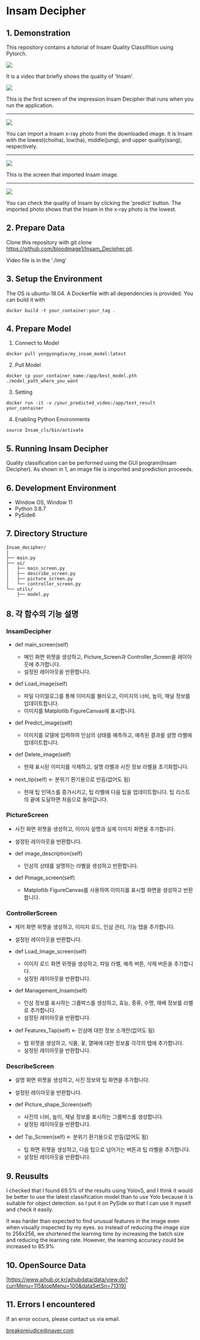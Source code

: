# Insam Decipher

## 1. Demonstration

This repository contains a tutorial of Insam Quality Classifition using Pytorch.

<img src="https://github.com/bloodmage1/Insam_Decipher/blob/main/Demonstration/play_video.gif"/>

It is a video that briefly shows the quality of 'Insam'.

<img src="https://github.com/bloodmage1/Insam_Decipher/blob/main/Demonstration/insam_decipher_homescreen.png"/>

This is the first screen of the impression Insam Decipher that runs when you run the application.

---
<img src="https://github.com/bloodmage1/Insam_Decipher/blob/main/Demonstration/load_image.png"/>

You can import a Insam x-ray photo from the downloaded image. It is Insam with the lowest(choiha), low(ha), middle(jung), and upper quality(sang), respectively.

---

<img src="https://github.com/bloodmage1/Insam_Decipher/blob/main/Demonstration/loaded_image.png"/>

This is the screen that imported Insam image.

---

<img src="https://github.com/bloodmage1/Insam_Decipher/blob/main/Demonstration/predicted_image.png"/>

You can check the quality of Insam by clicking the 'predict' button. The imported photo shows that the Insam in the x-ray photo is the lowest.

## 2. Prepare Data

Clone this repository with git clone https://github.com/bloodmage1/Insam_Decipher.git.

Video file is in the './img'

## 3. Setup the Environment

The OS is ubuntu-18.04. A Dockerfile with all dependencies is provided. You can build it with

```
docker build -t your_container:your_tag .
```

## 4. Prepare Model

1. Connect to Model
```
docker pull yongyongdie/my_insam_model:latest
```

2. Pull Model
```
docker cp your_container_name:/app/best_model.pth ./model_path_where_you_want
```

3. Setting
```
docker run -it -v /your_predicted_video:/app/test_result your_container
```

4. Enabling Python Environments

```
source Insam_cls/bin/activate
```

## 5. Running Insam Decipher

Quality classification can be performed using the GUI program(Insam Decipher). As shown in 1, an image file is imported and prediction proceeds.

## 6. Development Environment

- Window OS, Window 11
- Python 3.8.7
- PySide6

## 7. Directory Structure

```
Insam_decipher/
│
├── main.py
├── ui/
│   ├── main_screen.py
│   ├── describe_screen.py
│   ├── picture_screen.py
│   └── controller_screen.py
└── utils/
    ├── model.py

```

## 8. 각 함수의 기능 설명

### InsamDecipher

- def main_screen(self)
  - 메인 화면 위젯을 생성하고, Picture_Screen과 Controller_Screen을 레이아웃에 추가합니다.
  - 설정된 레이아웃을 반환합니다.

- def Load_image(self)
  - 파일 다이얼로그를 통해 이미지를 불러오고, 이미지의 너비, 높이, 채널 정보를 업데이트합니다.
  - 이미지를 Matplotlib FigureCanvas에 표시합니다.

- def Predict_image(self)
  - 이미지를 모델에 입력하여 인삼의 상태를 예측하고, 예측된 결과를 설명 라벨에 업데이트합니다.
  
- def Delete_image(self)
  - 현재 표시된 이미지를 삭제하고, 설명 라벨과 사진 정보 라벨을 초기화합니다.

- next_tip(self) <- 분위기 환기용으로 만듬(없어도 됨)
  - 현재 팁 인덱스를 증가시키고, 팁 라벨에 다음 팁을 업데이트합니다. 팁 리스트의 끝에 도달하면 처음으로 돌아갑니다.

### PictureScreen
  - 사진 화면 위젯을 생성하고, 이미지 설명과 실제 이미지 화면을 추가합니다.
  - 설정된 레이아웃을 반환합니다.

- def image_description(self)
  - 인삼의 상태를 설명하는 라벨을 생성하고 반환합니다.
  
- def Pimage_screen(self)
  - Matplotlib FigureCanvas를 사용하여 이미지를 표시할 화면을 생성하고 반환합니다.

### ControllerScreen
  - 제어 화면 위젯을 생성하고, 이미지 로드, 인삼 관리, 기능 탭을 추가합니다.
  - 설정된 레이아웃을 반환합니다.

- def Load_Image_screen(self)
  - 이미지 로드 화면 위젯을 생성하고, 파일 라벨, 예측 버튼, 삭제 버튼을 추가합니다.
  - 설정된 레이아웃을 반환합니다.

- def Management_Insam(self)
  - 인삼 정보를 표시하는 그룹박스를 생성하고, 효능, 종류, 수명, 재배 정보를 라벨로 추가합니다.
  - 설정된 레이아웃을 반환합니다.

- def Features_Tap(self) <- 인삼에 대한 정보 소개란(없어도 됨)
  - 탭 위젯을 생성하고, 식물, 꽃, 열매에 대한 정보를 각각의 탭에 추가합니다.
  - 설정된 레이아웃을 반환합니다.

### DescribeScreen
  - 설명 화면 위젯을 생성하고, 사진 정보와 팁 화면을 추가합니다.
  - 설정된 레이아웃을 반환합니다.

- def Picture_shape_Screen(self)
  - 사진의 너비, 높이, 채널 정보를 표시하는 그룹박스를 생성합니다.
  - 설정된 레이아웃을 반환합니다.

- def Tip_Screen(self) <- 분위기 환기용으로 만듬(없어도 됨)
  - 팁 화면 위젯을 생성하고, 다음 팁으로 넘어가는 버튼과 팁 라벨을 추가합니다.
  - 설정된 레이아웃을 반환합니다.



## 9. Reusults

I checked that I found 69.5% of the results using Yolov5, and I think it would be better to use the latest classification model than to use Yolo because it is suitable for object detection. so I put it on PySide so that I can use it myself and check it easily.

It was harder than expected to find unusual features in the image even when visually inspected by my eyes. so instead of reducing the image size to 256x256, we shortened the learning time by increasing the batch size and reducing the learning rate. However, the learning accuracy could be increased to 85.9%

## 10. OpenSource Data
[https://www.aihub.or.kr/aihubdata/data/view.do?currMenu=115&topMenu=100&dataSetSn=71319] 

## 11. Errors I encountered

If an error occurs, please contact us via email.

breakprejudice@naver.com